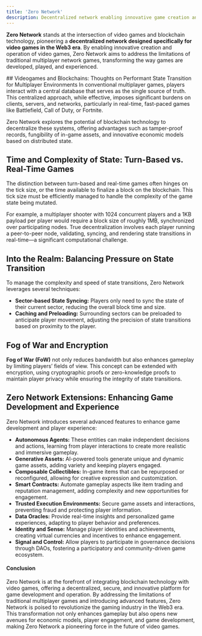 ```yaml
---
title: 'Zero Network'
description: Decentralized network enabling innovative game creation and operation in the Web3 era with advanced blockchain technology.
---
```


**Zero Network** stands at the intersection of video games and blockchain technology, pioneering a **decentralized network designed specifically for video games in the Web3 era**. By enabling innovative creation and operation of video games, Zero Network aims to address the limitations of traditional multiplayer network games, transforming the way games are developed, played, and experienced.

## Videogames and Blockchains: Thoughts on Performant State Transition for Multiplayer Environments
In conventional multiplayer games, players interact with a central database that serves as the single source of truth. This centralized approach, while effective, imposes significant burdens on clients, servers, and networks, particularly in real-time, fast-paced games like Battlefield, Call of Duty, or Fortnite.

Zero Network explores the potential of blockchain technology to decentralize these systems, offering advantages such as tamper-proof records, fungibility of in-game assets, and innovative economic models based on distributed state.

## Time and Complexity of State: Turn-Based vs. Real-Time Games
The distinction between turn-based and real-time games often hinges on the tick size, or the time available to finalize a block on the blockchain. This tick size must be efficiently managed to handle the complexity of the game state being mutated.

For example, a multiplayer shooter with 1024 concurrent players and a 1KB payload per player would require a block size of roughly 1MB, synchronized over participating nodes. True decentralization involves each player running a peer-to-peer node, validating, syncing, and rendering state transitions in real-time—a significant computational challenge.

## Into the Realm: Balancing Pressure on State Transition
To manage the complexity and speed of state transitions, Zero Network leverages several techniques:
- **Sector-based State Syncing:** Players only need to sync the state of their current sector, reducing the overall block time and size.
- **Caching and Preloading:** Surrounding sectors can be preloaded to anticipate player movement, adjusting the precision of state transitions based on proximity to the player.

## Fog of War and Encryption
**Fog of War (FoW)** not only reduces bandwidth but also enhances gameplay by limiting players’ fields of view. This concept can be extended with encryption, using cryptographic proofs or zero-knowledge proofs to maintain player privacy while ensuring the integrity of state transitions.

## Zero Network Extensions: Enhancing Game Development and Experience
Zero Network introduces several advanced features to enhance game development and player experience:
- **Autonomous Agents:** These entities can make independent decisions and actions, learning from player interactions to create more realistic and immersive gameplay.
- **Generative Assets:** AI-powered tools generate unique and dynamic game assets, adding variety and keeping players engaged.
- **Composable Collectibles:** In-game items that can be repurposed or reconfigured, allowing for creative expression and customization.
- **Smart Contracts:** Automate gameplay aspects like item trading and reputation management, adding complexity and new opportunities for engagement.
- **Trusted Execution Environments:** Secure game assets and interactions, preventing fraud and protecting player information.
- **Data Oracles:** Provide real-time insights and personalized game experiences, adapting to player behavior and preferences.
- **Identity and Sense:** Manage player identities and achievements, creating virtual currencies and incentives to enhance engagement.
- **Signal and Control:** Allow players to participate in governance decisions through DAOs, fostering a participatory and community-driven game ecosystem.

#### Conclusion
Zero Network is at the forefront of integrating blockchain technology with video games, offering a decentralized, secure, and innovative platform for game development and operation. By addressing the limitations of traditional multiplayer games and introducing advanced features, Zero Network is poised to revolutionize the gaming industry in the Web3 era. This transformation not only enhances gameplay but also opens new avenues for economic models, player engagement, and game development, making Zero Network a pioneering force in the future of video games.
